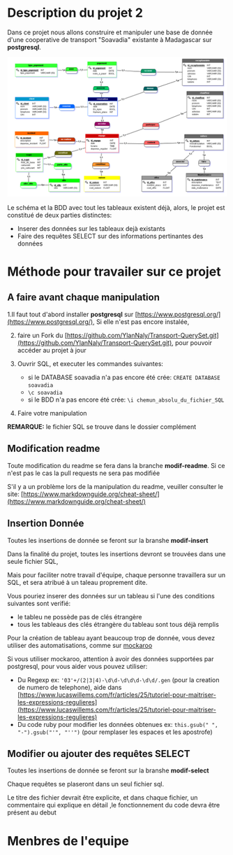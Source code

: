 # Description du projet 2

Dans ce projet nous allons construire et manipuler une base de donnée d'une cooperative de transport "Soavadia" existante à Madagascar sur **postgresql**.

![shema_BDD](/complement/Soavadia_shema.PNG)

Le schéma et la BDD avec tout les tableaux existent déjà, alors, le projet est constitué de deux parties distinctes:

- Inserer des données sur les tableaux dejà existants
- Faire des requêtes SELECT sur des informations pertinantes des données

# Méthode pour travailer sur ce projet

## A faire avant chaque manipulation

1.Il faut tout d'abord installer **postgresql** sur [https://www.postgresql.org/](https://www.postgresql.org/),  Si elle n'est pas encore instalée, 

2. faire un Fork du [https://github.com/YlanNaly/Transport-QuerySet.git](https://github.com/YlanNaly/Transport-QuerySet.git), pour pouvoir accéder au projet à jour

3. Ouvrir SQL, et executer les commandes suivantes:
    - si le DATABASE soavadia n'a pas encore été crée: `CREATE DATABASE soavadia`
    - `\c soavadia`
    - si le BDD n'a pas encore été crée: `\i chemun_absolu_du_fichier_SQL`

4. Faire votre manipulation

**REMARQUE:** le fichier SQL se trouve dans le dossier complément

## Modification readme

Toute modification du readme se fera dans la branche **modif-readme**. Si ce n'est pas le cas la pull requests ne sera pas modifiée

S'il y a un problème lors de la manipulation du readme, veuiller consulter le site: [https://www.markdownguide.org/cheat-sheet/](https://www.markdownguide.org/cheat-sheet/)

## Insertion Donnée

Toutes les insertions de donnée  se feront sur la branshe **modif-insert**

Dans la finalité du projet, toutes les insertions devront se trouvées dans une seule fichier SQL,

Mais pour faciliter notre travail d'équipe, chaque personne travaillera sur un SQL, et sera atribué à un taleau proprement dite.

Vous pouriez inserer des données sur un tableau si l'une des conditions suivantes sont verifié:
- le tableu ne possède pas de clés étrangère
- tous les tableaus des clés étrangère du tableau sont tous déjà remplis

Pour la création de tableau ayant beaucoup trop de donnée, vous devez utiliser des automatisations, comme sur [mockaroo](https://www.mockaroo.com)

Si vous utiliser mockaroo, attention à avoir des données supportées par postgresql, pour vous aider vous pouvez utiliser:
- Du Regexp ex: `'03'+/(2|3|4)-\d\d-\d\d\d-\d\d/.gen` (pour la creation de numero de telephone), aide dans [https://www.lucaswillems.com/fr/articles/25/tutoriel-pour-maitriser-les-expressions-regulieres](https://www.lucaswillems.com/fr/articles/25/tutoriel-pour-maitriser-les-expressions-regulieres)
- Du code ruby pour modifier les données obtenues ex: `this.gsub(" ", "-").gsub("'", "''")` (pour remplaser les espaces et les apostrofe)

## Modifier ou ajouter des requêtes SELECT

Toutes les insertions de donnée se feront sur la branshe **modif-select**

Chaque requêtes se plaseront dans un seul fichier sql.

Le titre des fichier devrait être explicite, et dans chaque fichier, un commentaire qui explique en détail ,le fonctionnement du code devra être présent au debut

# Menbres de l'equipe
